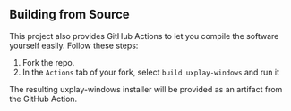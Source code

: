 ## Building from Source
This project also provides GitHub Actions to let you compile the software yourself easily. Follow these steps:

1. Fork the repo.
2. In the `Actions` tab of your fork, select `build uxplay-windows` and run it

The resulting uxplay-windows installer will be provided as an artifact from the GitHub Action.
